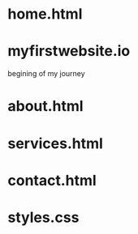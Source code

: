 # home.html
# myfirstwebsite.io
begining of my journey

# about.html
# services.html
# contact.html
# styles.css
